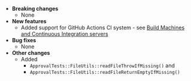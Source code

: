 <!-- See the [v.x.y.z milestone](https://github.com/approvals/ApprovalTests.cpp/milestone/__MILESTONE_NUMBER__?closed=1) for the full list of changes. -->

* **Breaking changes**
    * None
* **New features**
    * Added support for GitHub Actions CI system - see [Build Machines and Continuous Integration servers](/doc/BuildMachinesAndCI.md#top)
* **Bug fixes**
    * None
* **Other changes**
    * Added
        * `ApprovalTests::FileUtils::readFileThrowIfMissing()` and
        * `ApprovalTests::FileUtils::readFileReturnEmptyIfMissing()`
